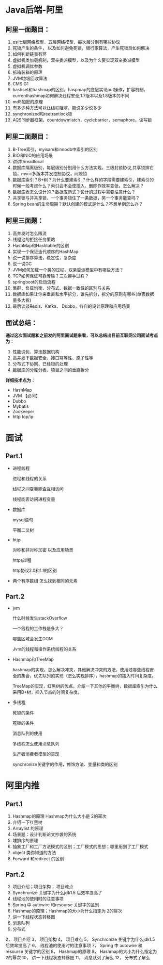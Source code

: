 # Java后端-阿里

## **阿里一面题目：**

1. osi七层网络模型，五层网络模型，每次层分别有哪些协议
2. 死锁产生的条件， 以及如何避免死锁，银行家算法，产生死锁后如何解决
3. 如何判断链表有环
4. 虚拟机类加载机制，双亲委派模型，以及为什么要实现双亲委派模型
5. 虚拟机调优参数
6. 拆箱装箱的原理
7. JVM垃圾回收算法
8. CMS G1
9. hashset和hashmap的区别，haspmap的底层实现put操作，扩容机制，currenthashmap如何解决线程安全,1.7版本以及1.8版本的不同
10. md5加密的原理
11. 有多少种方法可以让线程阻塞，能说多少说多少
12. synchronized和reetrantlock锁
13. AQS同步器框架，countdowmlatch，cyclebarrier，semaphore，读写锁

## **阿里二面题目：**

1. B-Tree索引，myisam和innodb中索引的区别
2. BIO和NIO的应用场景
3. 讲讲threadlocal
4. 数据库隔离级别，每层级别分别用什么方法实现，三级封锁协议,共享锁排它锁，mvcc多版本并发控制协议，间隙锁
5. 数据库索引？B+树？为什么要建索引？什么样的字段需要建索引，建索引的时候一般考虑什么？索引会不会使插入、删除作效率变低，怎么解决？
6. 数据库表怎么设计的？数据库范式？设计的过程中需要注意什么？
7. 共享锁与非共享锁、一个事务锁住了一条数据，另一个事务能查吗？
8. Spring bean的生命周期？默认创建的模式是什么？不想单例怎么办？

## **阿里三面题：**

1. 高并发时怎么限流
2. 线程池的拒接任务策略
3. HashMap和Hashtable的区别
4. 实现一个保证迭代顺序的HashMap
5. 说一说排序算法，稳定性，复杂度
6. 说一说GC
7. JVM如何加载一个类的过程，双亲委派模型中有哪些方法？
8. TCP如何保证可靠传输？三次握手过程？
9. springboot的启动流程
10. 集群、负载均衡、分布式、数据一致性的区别与关系
11. 数据库如果让你来垂直和水平拆分，谁先拆分，拆分的原则有哪些(单表数据量多大拆)
12. 最后谈谈Redis、Kafka、 Dubbo，各自的设计原理和应用场景

## **面试总结：**

**通过这次面试题和之前发的阿里面试题来看，可以总结出目前互联网公司面试考点为：**

1. 性能调优、算法数据机构
2. 高并发下数据安全、接口冪等性、原子性等
3. 分布式下协同、已经锁的处理
4. 数据库的分库分表、项目之间的垂直拆分

**详细技术点为：**

- HashMap
- JVM  【必问】
- Dubbo
- Mybatis
- Zookeeper
- http tcp/ip


# 面试

## Part.1

- 进程线程 

  进程和线程的关系

  线程之间变量能否互相访问 

  线程能否访问进程变量 


- 数据库 

  mysql语句

  平衡二叉树 

- http

  对称和非对称加密 以及应用场景 

  https过程 

  http协议2.0和1.1的区别

- 两个有序数组 怎么找到相同的元素 

## Part.2

- jvm

  什么时候发生stackOverflow

  一个线程的工作栈是多大？

  哪些区域会发生OOM

  Jvm的线程和操作系统线程的关系

- Hashmap和TreeMap

  hashmap的实现，怎么解决冲突，其他解决冲突的方法，使用过哪些线程安全的集合，优先队列的实现（怎么实现排序），hashmap的插入时间复杂度。

  TreeMap的实现，红黑树的优点，介绍一下其他的平衡树，数据库索引为什么采用B+树，插入节点的时间复杂度。

- 多线程

  死锁的条件 

  死锁的条件 

  消息队列的使用

  多线程怎么使用消息队列

  生产者消费者模型的实现

  synchronize关键字的作用，修饰方法、变量和类的区别


# 阿里内推

## Part.1



1. Hashmap的原理   Hashmap为什么大小是 2的幂次   
2. 介绍一下红黑树  
3. Arraylist 的原理  
4. 场景题：设计判断论文抄袭的系统   
5. 堆排序的原理   
6. 抽象工厂和工厂方法模式的区别；工厂模式的思想；哪里用到了工厂模式
7. object 类你知道的方法
8. Forward 和redirect 的区别 

## Part.2 

2. 项目介绍；项目架构； 项目难点    
3. Synchronize 关键字为什么jdk1.5 后效率提高了    
4.  线程池的使用时的注意事项    
5.  Spring 中 autowire 和resourse 关键字的区别    
6.  Hashmap的原理；Hashmap的大小为什么指定为 2的幂次    
7. 讲一下线程状态转移图   
8. 消息队列   
9. 分布式

2， 项目介绍    3， 项目架构    4， 项目难点    5， Synchronize 关键字为什么jdk1.5 后效率提高了    6， 线程池的使用时的注意事项    7， Spring 中 autowire 和resourse 关键字的区别    8， Hashmap的原理    9， Hashmap的大小为什么指定为 2的幂次    10， 讲一下线程状态转移图    11， 消息队列了解么    12， 分布式了解么







